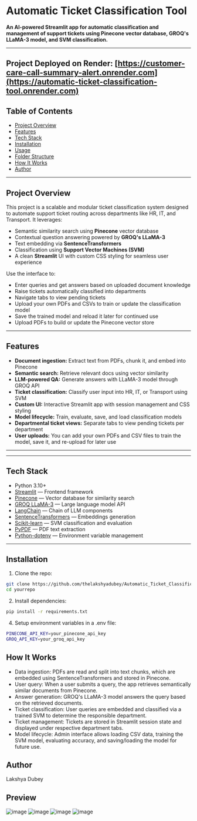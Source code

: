 # Automatic Ticket Classification Tool

**An AI-powered Streamlit app for automatic classification and management of support tickets using Pinecone vector database, GROQ's LLaMA-3 model, and SVM classification.**

---
## Project Deployed on Render: [https://customer-care-call-summary-alert.onrender.com](https://automatic-ticket-classification-tool.onrender.com)
## Table of Contents

- [Project Overview](#project-overview)  
- [Features](#features)  
- [Tech Stack](#tech-stack)  
- [Installation](#installation)  
- [Usage](#usage)  
- [Folder Structure](#folder-structure)  
- [How It Works](#how-it-works)   
- [Author](#author)

---

## Project Overview

This project is a scalable and modular ticket classification system designed to automate support ticket routing across departments like HR, IT, and Transport. It leverages:

- Semantic similarity search using **Pinecone** vector database
- Contextual question answering powered by **GROQ's LLaMA-3**
- Text embedding via **SentenceTransformers**
- Classification using **Support Vector Machines (SVM)**
- A clean **Streamlit** UI with custom CSS styling for seamless user experience

Use the interface to:

- Enter queries and get answers based on uploaded document knowledge
- Raise tickets automatically classified into departments
- Navigate tabs to view pending tickets
- Upload your own PDFs and CSVs to train or update the classification model
- Save the trained model and reload it later for continued use
- Upload PDFs to build or update the Pinecone vector store

---

## Features

- **Document ingestion:** Extract text from PDFs, chunk it, and embed into Pinecone  
- **Semantic search:** Retrieve relevant docs using vector similarity  
- **LLM-powered QA:** Generate answers with LLaMA-3 model through GROQ API  
- **Ticket classification:** Classify user input into HR, IT, or Transport using SVM  
- **Custom UI:** Interactive Streamlit app with session management and CSS styling  
- **Model lifecycle:** Train, evaluate, save, and load classification models  
- **Departmental ticket views:** Separate tabs to view pending tickets per department
- **User uploads:** You can add your own PDFs and CSV files to train the model, save it, and re-upload for later use  

---

---

## Tech Stack

- Python 3.10+  
- [Streamlit](https://streamlit.io/) — Frontend framework  
- [Pinecone](https://www.pinecone.io/) — Vector database for similarity search  
- [GROQ LLaMA-3](https://groq.com/) — Large language model API  
- [LangChain](https://langchain.com/) — Chain of LLM components  
- [SentenceTransformers](https://www.sbert.net/) — Embeddings generation  
- [Scikit-learn](https://scikit-learn.org/) — SVM classification and evaluation  
- [PyPDF](https://pypdf.readthedocs.io/en/latest/) — PDF text extraction  
- [Python-dotenv](https://pypi.org/project/python-dotenv/) — Environment variable management  

---

## Installation

1. Clone the repo:
```bash
git clone https://github.com/thelakshyadubey/Automatic_Ticket_Classification_Tool.git
cd yourrepo
```
2. Install dependencies:
```bash
pip install -r requirements.txt
```
4. Setup environment variables in a .env file:
```bash
PINECONE_API_KEY=your_pinecone_api_key
GROQ_API_KEY=your_groq_api_key
```

## How It Works
- Data ingestion: PDFs are read and split into text chunks, which are embedded using SentenceTransformers and stored in Pinecone.
- User query: When a user submits a query, the app retrieves semantically similar documents from Pinecone.
- Answer generation: GROQ's LLaMA-3 model answers the query based on the retrieved documents.
- Ticket classification: User queries are embedded and classified via a trained SVM to determine the responsible department.
- Ticket management: Tickets are stored in Streamlit session state and displayed under respective department tabs.
- Model lifecycle: Admin interface allows loading CSV data, training the SVM model, evaluating accuracy, and saving/loading the model for future use.

## Author
Lakshya Dubey

## Preview
![image](https://github.com/user-attachments/assets/657f37ce-3692-49c7-a3ab-ac2c2a555f92)
![image](https://github.com/user-attachments/assets/7b453883-a0c9-4af9-8f5a-365b4d5b55b3)
![image](https://github.com/user-attachments/assets/f2aa4f2c-22d9-4b1e-bd84-f0253e73e918)
![image](https://github.com/user-attachments/assets/bd5a8706-15f9-46dc-a612-97974426291d)
